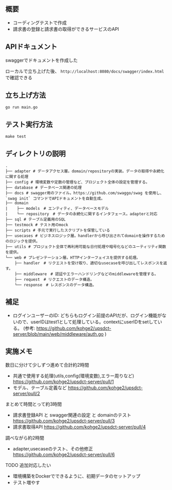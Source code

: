 ## 概要
- コーディングテストで作成
- 請求書の登録と請求書の取得ができるサービスのAPI

## APIドキュメント
swaggerでドキュメントを作成した

ローカルで立ち上げた後、
`http://localhost:8080/docs/swagger/index.html` で確認できる

## 立ち上げ方法
```
go run main.go
```

## テスト実行方法
```
make test
```

## ディレクトリの説明
```
.
├── adapter # データアクセス層。domain/repositoryの実装。データの取得や永続化に関する処理
├── config # 環境変数や定数の管理など、プロジェクト全体の設定を管理する。
├── database # データベース関連の処理
├── docs # swagger用のファイル。https://github.com/swaggo/swag を使用し、`swag init` コマンドでAPIドキュメントを自動生成。
├── domain 
|    ├── models　# エンティティ、データベースモデル
|    └── repository　# データの永続化に関するインタフェース。adapterと対応
├── sql # テーブル定義用のSQL
├── testmock # テスト用のmock
├── scripts # 手元で実行したスクリプトを保管している
├── usecases # ビジネスロジック層。handlerから呼び出されてdomainを操作するためのロジックを提供。
├── utils # プロジェクト全体で再利用可能な日付処理や暗号化などのユーティリティ関数を提供。
└── web # プレゼンテーション層。HTTPインターフェイスを提供する処理。
    ├── handler　# リクエストを受け取り、適切なusecaseを呼び出してレスポンスを返す。
    ├── middleware　# 認証やエラーハンドリングなどのmiddlewareを管理する。
    ├── request　# リクエストのデータ構造。
    └── response　# レスポンスのデータ構造。
```

## 補足
- ログインユーザーのID: どちらもログイン前提のAPIだが、ログイン機能がないので、userIDはtest1として処理している。contextにuserIDをsetしている。
  (参考: https://github.com/kohge2/upsdct-server/blob/main/web/middleware/auth.go )

## 実施メモ
数日に分けて少しずつ進めて合計約2時間
- 共通で使用する処理(utils,config(環境変数),エラー周りなど) https://github.com/kohge2/upsdct-server/pull/1
- モデル、テーブル定義など https://github.com/kohge2/upsdct-server/pull/2

まとめて時間とって約3時間
- 請求書登録API と swagger関連の設定 と domainのテスト https://github.com/kohge2/upsdct-server/pull/3
- 請求書取得API  https://github.com/kohge2/upsdct-server/pull/4

調べながら約2時間
- adapter,usecaseのテスト、その他修正 https://github.com/kohge2/upsdct-server/pull/6

TODO 追加対応したい
- 環境構築をDockerでできるように、初期データのセットアップ
- テスト増やす
